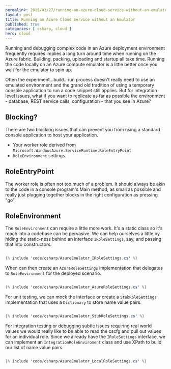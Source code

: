 ```yaml
---
permalink: 2015/03/27/running-an-azure-cloud-service-without-an-emulator.html
layout: post
title: Running an Azure Cloud Service without an Emulator
published: true 
categories: [ csharp, cloud ]
hero: cloud
---
```


Running and debugging complex code in an Azure deployment environment frequently 
requires implies a long turn around time when running on the Azure fabric. Building,
packing, uploading and startup all take time. Running the code locally on 
an Azure compute emulator is a little better once you wait for the emulator to 
spin up. 

Often the experiment...build...run process doesn't really need to 
use an emulated environment and the grand old tradition of using a temporary 
console application to run a code snippet still applies. But for integration 
level issues, what if you want to replicate as far as possible the 
environment - database, REST service calls, configuration - that you see in 
Azure? 

## Blocking?
 
There are two blocking issues that can prevent you from using a standard console 
application to host your application.

* Your worker role derived from `Microsoft.WindowsAzure.ServiceRuntime.RoleEntryPoint`
* `RoleEnvironment` settings. 

## RoleEntryPoint 

The worker role is often not too much of a problem. It should always be akin to 
the code in a console program's Main method; as small as possible and really 
just plugging together blocks in the right configuration as pressing "go".

## RoleEnvironment 

The `RoleEnvironment` can require a little more work. It's a static class so 
it's reach into a codebase can be pervasive. We can help ourselves a little by 
hiding the static-ness behind an interface `IRoleSettings`, say, and passing that 
into constructors. 

```csharp

{% include 'code/csharp/AzureEmulator_IRoleSettings.cs' %}

```

When can then create an `AzureRoleSettings` implementation that delegates to 
`RoleEnvironment` for the deployed scenario. 

```csharp

{% include 'code/csharp/AzureEmulator_AzureRoleSettings.cs' %}

```

For unit testing, we can mock the interface or create a `StubRoleSettings` implementation
that uses a `Dictionary` to store name value pairs.

```csharp

{% include 'code/csharp/AzureEmulator_StubRoleSettings.cs' %}

```

For integration testing or debugging subtle issues requiring real world values 
we would really like to be able to read the cscfg and pull out values for 
an individual role. Since we already have the `IRoleSettings` interface, we can 
implement an `IntegrationRoleEnviroment` class and use XPath to build our list of 
name value pairs.

```csharp

{% include 'code/csharp/AzureEmulator_LocalRoleSettings.cs' %}

```

